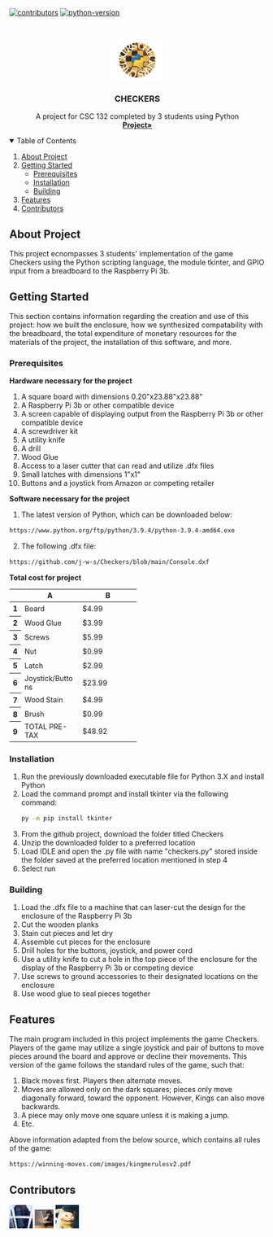 <!--
*** README created with help from: https://github.com/othneildrew/Best-README-Template#roadmap
*** I do NOT know HTML well enough to have done this without it!
-->


[![contributors](https://img.shields.io/badge/Contributors-3-green)](https://github.com/j-w-s/CSC-132-Final-Project/graphs/contributors?from=2021-04-07&to=2021-04-09&type=c)
[![python-version](https://img.shields.io/badge/Python-3.X-blue)](https://www.python.org/)

<!-- CHECKERS EMBLEM AND DESCRIPTION OF PROJECT-->
<br />
<p align="center">
  <a href="https://github.com/j-w-s/CSC-132-Final-Project">
    <img src="img-readme/checkers_emblem.png" alt="Logo" width="100" height="80">
  </a>

  <h3 align="center">CHECKERS</h3>

  <p align="center">
    A project for CSC 132 completed by 3 students using Python
    <br />
    <a href="https://github.com/j-w-s/CSC-132-Final-Projecte"><strong>Project»</strong></a>
    <br />
  </p>
</p>

<!-- TABLE OF CONTENTS -->
<details open="open">
  <summary>Table of Contents</summary>
  <ol>
    <li>
      <a href="#about-project">About Project</a>
    </li>
    <li>
      <a href="#getting-started">Getting Started</a>
      <ul>
        <li><a href="#prerequisites">Prerequisites</a></li>
        <li><a href="#installation">Installation</a></li>
        <li><a href="#building">Building</a></li>
      </ul>
    </li>
    <li><a href="#features">Features</a></li>
    <li><a href="#contributors">Contributors</a></li>
  </ol>
</details>

<!-- ABOUT PROJECT -->
## About Project

This project ecnompasses 3 students' implementation of the game Checkers using the Python scripting language, the module tkinter, and GPIO input from a breadboard to the Raspberry Pi 3b.

<!-- GETTING STARTED -->
## Getting Started

This section contains information regarding the creation and use of this project: how we built the enclosure, how we synthesized compatability with the breadboard, the total expenditure of monetary resources for the materials of the project, the installation of this software, and more.

### Prerequisites

<b> Hardware necessary for the project </b>
1. A square board with dimensions 0.20"x23.88"x23.88"
2. A Raspberry Pi 3b or other compatible device
3. A screen capable of displaying output from the Raspberry Pi 3b or other compatible device
5. A screwdriver kit
6. A utility knife
7. A drill
8. Wood Glue
9. Access to a laser cutter that can read and utilize .dfx files
10. Small latches with dimensions 1"x1"
11. Buttons and a joystick from Amazon or competing retailer

<b> Software necessary for the project </b>

1. The latest version of Python, which can be downloaded below:
  ```sh
  https://www.python.org/ftp/python/3.9.4/python-3.9.4-amd64.exe
  ```
2. The following .dfx file:
  ```sh
  https://github.com/j-w-s/Checkers/blob/main/Console.dxf
  ```
  
<b> Total cost for project </b>

<meta http-equiv="Content-Type" content="text/html; charset=utf-8"><link type="text/css" rel="stylesheet" href="resources/sheet.css" >
<div class="ritz grid-container" dir="ltr"><table class="waffle" cellspacing="0" cellpadding="0"><thead><tr><th class="row-header freezebar-origin-ltr"></th><th id="0C0" style="width:100px;" class="column-headers-background">A</th><th id="0C1" style="width:100px;" class="column-headers-background">B</th></tr></thead><tbody><tr style="height: 20px"><th id="0R0" style="height: 20px;" class="row-headers-background"><div class="row-header-wrapper" style="line-height: 20px">1</div></th><td class="s0" dir="ltr">Board</td><td class="s1" dir="ltr">$4.99</td></tr><tr style="height: 20px"><th id="0R1" style="height: 20px;" class="row-headers-background"><div class="row-header-wrapper" style="line-height: 20px">2</div></th><td class="s0" dir="ltr">Wood Glue</td><td class="s1" dir="ltr">$3.99</td></tr><tr style="height: 20px"><th id="0R2" style="height: 20px;" class="row-headers-background"><div class="row-header-wrapper" style="line-height: 20px">3</div></th><td class="s0" dir="ltr">Screws</td><td class="s1" dir="ltr">$5.99</td></tr><tr style="height: 20px"><th id="0R3" style="height: 20px;" class="row-headers-background"><div class="row-header-wrapper" style="line-height: 20px">4</div></th><td class="s0" dir="ltr">Nut</td><td class="s1" dir="ltr">$0.99</td></tr><tr style="height: 20px"><th id="0R4" style="height: 20px;" class="row-headers-background"><div class="row-header-wrapper" style="line-height: 20px">5</div></th><td class="s0" dir="ltr">Latch</td><td class="s1" dir="ltr">$2.99</td></tr><tr style="height: 20px"><th id="0R5" style="height: 20px;" class="row-headers-background"><div class="row-header-wrapper" style="line-height: 20px">6</div></th><td class="s0 softmerge" dir="ltr"><div class="softmerge-inner" style="width:97px;left:-1px">Joystick/Buttons</div></td><td class="s1" dir="ltr">$23.99</td></tr><tr style="height: 20px"><th id="0R6" style="height: 20px;" class="row-headers-background"><div class="row-header-wrapper" style="line-height: 20px">7</div></th><td class="s0" dir="ltr">Wood Stain</td><td class="s1" dir="ltr">$4.99</td></tr><tr style="height: 20px"><th id="0R7" style="height: 20px;" class="row-headers-background"><div class="row-header-wrapper" style="line-height: 20px">8</div></th><td class="s0" dir="ltr">Brush</td><td class="s1" dir="ltr">$0.99</td></tr><tr style="height: 20px"><th id="0R8" style="height: 20px;" class="row-headers-background"><div class="row-header-wrapper" style="line-height: 20px">9</div></th><td class="s0" dir="ltr">TOTAL PRE-TAX</td><td class="s1" dir="ltr">$48.92</td></tr></tbody></table></div>

### Installation

1. Run the previously downloaded executable file for Python 3.X and install Python
2. Load the command prompt and install tkinter via the following command:
   ```sh
   py -m pip install tkinter
   ```
3. From the github project, download the folder titled Checkers
4. Unzip the downloaded folder to a preferred location
5. Load IDLE and open the .py file with name "checkers.py" stored inside the folder saved at the preferred location mentioned in step 4
6. Select run

### Building

1. Load the .dfx file to a machine that can laser-cut the design for the enclosure of the Raspberry Pi 3b
2. Cut the wooden planks
3. Stain cut pieces and let dry
4. Assemble cut pieces for the enclosure
5. Drill holes for the buttons, joystick, and power cord
6. Use a utility knife to cut a hole in the top piece of the enclosure for the display of the Raspberry Pi 3b or competing device
7. Use screws to ground accessories to their designated locations on the enclosure
8. Use wood glue to seal pieces together

<!-- FEATURES -->
## Features

The main program included in this project implements the game Checkers.
Players of the game may utilize a single joystick and pair of buttons to move pieces around the board and approve or decline their movements.
This version of the game follows the standard rules of the game, such that:
1. Black moves first. Players then alternate moves. 
2. Moves are allowed only on the dark squares; pieces only move diagonally forward, toward the opponent. However, Kings can also move backwards.  
3. A piece may only move one square unless it is making a jump.
4. Etc.

Above information adapted from the below source, which contains all rules of the game:
   ```sh
   https://winning-moves.com/images/kingmerulesv2.pdf
   ```

<!-- CONTRIBUTORS-->
## Contributors

[![will_contact](img-readme/will.jpg)](https://github.com/j-w-s)
[![jacob_contact](img-readme/sherm.jpg)](https://github.com/Kotablip)
[![kota_contact](img-readme/kota.jpg)](https://github.com/Sherm1111)
